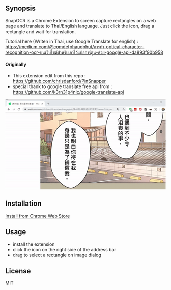 ## Synopsis

SnapOCR is a Chrome Extension to screen capture rectangles on a web page and translate to Thai/English language.  Just click the icon, drag a rectangle and wait for translation.

Tutorial here (Writen in Thai, use Google Translate for english) : https://medium.com/@comdetphaudphut/การทำ-optical-character-recognition-ocr-บนเว็บไซต์สำหรับเอาไว้แปลการ์ตูน-ด้วย-google-api-da893f90b958


#### Originally 
- This extension edit from this repo : https://github.com/chrisdanford/PinSnapper
- special thank to google translate free api from : https://github.com/k3rn31p4nic/google-translate-api


![animated screenshot](https://github.com/comdet/SnapOCR/raw/master/previews/preview.gif)

## Installation

[Install from Chrome Web Store](https://chrome.google.com/webstore/detail/snapocr/pjibeflfiekdfebnjcknejicggbcljmj)

## Usage

- install the extension
- click the icon on the right side of the address bar
- drag to select a rectangle on image dialog

## License

MIT
